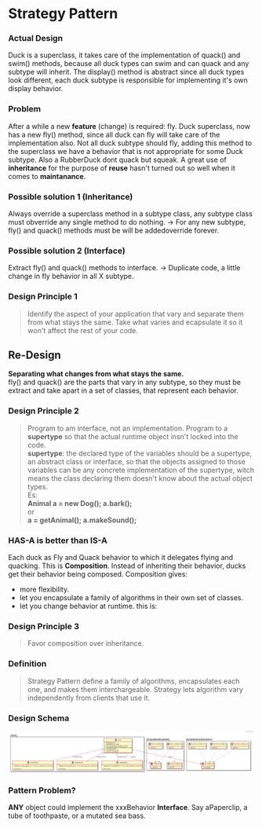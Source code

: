 # Strategy Pattern

### Actual Design
Duck is a superclass, it takes care of the implementation of quack() and swim() methods, because all duck types can swim and can quack and any subtype will inherit.
The display() method is abstract since all duck types look different,
each duck subtype is responsible for implementing it's own display behavior.
### Problem
After a while a new **feature** (change) is required: fly.
Duck superclass, now has a new fly() method, since all duck can fly will take care of the implementation also.
Not all duck subtype should fly, adding this method to the superclass we have a behavior that is not appropriate for some Duck subtype. Also a RubberDuck dont quack but squeak.
A great use of **inheritance** for the purpose of **reuse** hasn't turned out so well when it comes to **maintanance**.
### Possible solution 1 (Inheritance)
Always override a superclass method in a subtype class, any subtype class must obverride any single method to do nothing.
-> For any new subtype, fly() and quack() methods must be will be addedoverride forever.
### Possible solution 2 (Interface)
Extract fly() and quack() methods to interface.
-> Duplicate code, a little change in fly behavior in all X subtype.
### Design Principle 1
> Identify the aspect of your application that vary and separate them from what stays the same.
Take what varies and ecapsulate it so it won't affect the rest of your code.
## Re-Design
**Separating what changes from what stays the same.**  
fly() and quack() are the parts that vary in any subtype, so they must be extract and take apart in a set of classes, that represent each behavior.
### Design Principle 2
> Program to am interface, not an implementation.
Program to a **supertype** so that the actual runtime object insn't locked into the code.  
**supertype**: the declared type of the variables should be a supertype, an abstract class or interface, so that the objects assigned to those variables can be any concrete implementation of the supertype, witch means the class declaring them doesn't know about the actual object types.  
Es:  
**Animal a = new Dog(); a.bark();**  
or  
**a = getAnimal(); a.makeSound();**  

### HAS-A is better than IS-A
Each duck as Fly and Quack behavior to which it delegates flying and quacking.
This is **Composition**. Instead of inheriting their behavior, ducks get their behavior being composed. Composition gives:
- more flexibility.
- let you encapsulate a family of algorithms in their own set of classes.
- let you change behavior at runtime. 
this is:
### Design Principle 3
>Favor composition over inheritance.
### Definition
>Strategy Pattern define a family of algorithms, encapsulates each one, and makes them interchargeable. Strategy lets algorithm vary independently from clients that use it.
### Design Schema
![](/out/ulm/test/test.png)
### Pattern Problem?
**ANY** object could implement the xxxBehavior **Interface**. Say aPaperclip, a tube of toothpaste, or a mutated sea bass.  

